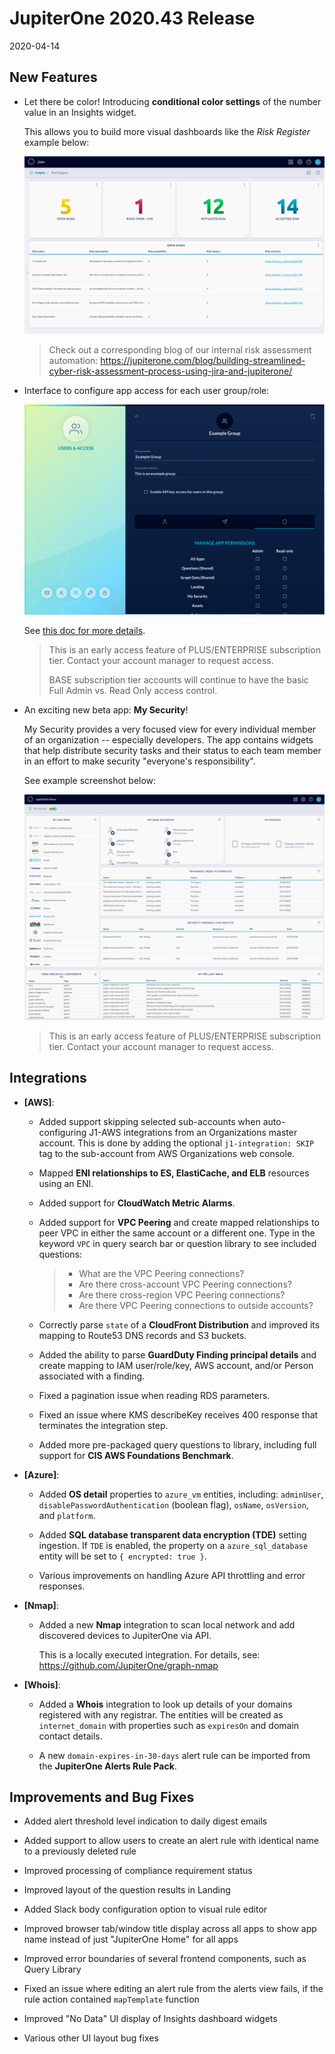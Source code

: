 # JupiterOne 2020.43 Release

2020-04-14

## New Features

- Let there be color! Introducing **conditional color settings** of the number
  value in an Insights widget.
  
  This allows you to build more visual dashboards like the _Risk Register_
  example below:

  ![insights-risk-register](../assets/dashboard-risk-register.png)

  > Check out a corresponding blog of our internal risk assessment automation:
  > <https://jupiterone.com/blog/building-streamlined-cyber-risk-assessment-process-using-jira-and-jupiterone/>

- Interface to configure app access for each user group/role:

  ![app-permissions](../assets/app-permissions.png)

  See [this doc for more details](../docs/jupiterone-access-controls.md).

  > This is an early access feature of PLUS/ENTERPRISE subscription tier.
  > Contact your account manager to request access.
  >
  > BASE subscription tier accounts will continue to have the basic Full Admin
  > vs. Read Only access control.

- An exciting new beta app: **My Security**!

  My Security provides a very focused view for every individual member of an
  organization -- especially developers. The app contains widgets that help
  distribute security tasks and their status to each team member in an effort to
  make security "everyone's responsibility".

  See example screenshot below:

  ![my-security-beta](../assets/my-security-beta.png)

  > This is an early access feature of PLUS/ENTERPRISE subscription tier.
  > Contact your account manager to request access.

## Integrations

- **[AWS]**:

  - Added support skipping selected sub-accounts when auto-configuring J1-AWS
    integrations from an Organizations master account. This is done by adding
    the optional `j1-integration: SKIP` tag to the sub-account from AWS
    Organizations web console.

  - Mapped **ENI relationships to ES, ElastiCache, and ELB** resources using an
    ENI.

  - Added support for **CloudWatch Metric Alarms**.

  - Added support for **VPC Peering** and create mapped relationships to peer
    VPC in either the same account or a different one. Type in the keyword `VPC`
    in query search bar or question library to see included questions:

    > - What are the VPC Peering connections?
    > - Are there cross-account VPC Peering connections?
    > - Are there cross-region VPC Peering connections?
    > - Are there VPC Peering connections to outside accounts?

  - Correctly parse `state` of a **CloudFront Distribution** and improved its
    mapping to Route53 DNS records and S3 buckets.

  - Added the ability to parse **GuardDuty Finding principal details** and
    create mapping to IAM user/role/key, AWS account, and/or Person associated
    with a finding.

  - Fixed a pagination issue when reading RDS parameters.

  - Fixed an issue where KMS describeKey receives 400 response that terminates
    the integration step.

  - Added more pre-packaged query questions to library, including full support
    for **CIS AWS Foundations Benchmark**.

- **[Azure]**:

  - Added **OS detail** properties to `azure_vm` entities, including:
    `adminUser`, `disablePasswordAuthentication` (boolean flag), `osName`,
    `osVersion`, and `platform`.
  
  - Added **SQL database transparent data encryption (TDE)** setting ingestion.
    If `TDE` is enabled, the property on a `azure_sql_database` entity will be
    set to `{ encrypted: true }`.

  - Various improvements on handling Azure API throttling and error responses.

- **[Nmap]**:

  - Added a new **Nmap** integration to scan local network and add discovered
    devices to JupiterOne via API.

    This is a locally executed integration. For details, see:
    <https://github.com/JupiterOne/graph-nmap>

- **[Whois]**:

  - Added a **Whois** integration to look up details of your domains registered
    with any registrar. The entities will be created as `internet_domain` with
    properties such as `expiresOn` and domain contact details.

  - A new `domain-expires-in-30-days` alert rule can be imported from the
    **JupiterOne Alerts Rule Pack**.

## Improvements and Bug Fixes

- Added alert threshold level indication to daily digest emails

- Added support to allow users to create an alert rule with identical name to a
  previously deleted rule

- Improved processing of compliance requirement status

- Improved layout of the question results in Landing

- Added Slack body configuration option to visual rule editor

- Improved browser tab/window title display across all apps to show app name
  instead of just "JupiterOne Home" for all apps

- Improved error boundaries of several frontend components, such as Query Library

- Fixed an issue where editing an alert rule from the alerts view fails, if the
  rule action contained `mapTemplate` function

- Improved "No Data" UI display of Insights dashboard widgets

- Various other UI layout bug fixes

